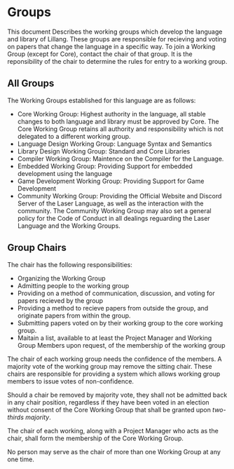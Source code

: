 # Groups

This document Describes the working groups which develop the language and library of Lillang. 
These groups are responsible for recieving and voting on papers that change the language in a specific way. 
To join a Working Group (except for Core), contact the chair of that group. 
It is the reponsibility of the chair to determine the rules for entry to a working group. 

## All Groups

The Working Groups established for this language are as follows:
* Core Working Group: Highest authority in the language, all stable changes to both language and library must be approved by Core. The Core Working Group retains all authority and responsibility which is not delegated to a different working group.
* Language Design Working Group: Language Syntax and Semantics
* Library Design Working Group: Standard and Core Libraries
* Compiler Working Group: Maintence on the Compiler for the Language.
* Embedded Working Group: Providing Support for embedded development using the language
* Game Development Working Group: Providing Support for Game Development
* Community Working Group: Providing the Official Website and Discord Server of the Laser Language, as well as the interaction with the community. The Community Working Group may also set a general policy for the Code of Conduct in all dealings reguarding the Laser Language and the Working Groups.

## Group Chairs

The chair has the following responsibilities:
* Organizing the Working Group
* Admitting people to the working group
* Providing on a method of communication, discussion, and voting for papers recieved by the group
* Providing a method to recieve papers from outside the group, and originate papers from within the group.
* Submitting papers voted on by their working group to the core working group. 
* Maitain a list, available to at least the Project Manager and Working Group Members upon request, of the membership of the working group

The chair of each working group needs the confidence of the members. A majority vote of the working group may remove the sitting chair. These chairs are responsible for providing a system which allows working group members to issue votes of non-confidence. 

Should a chair be removed by majority vote, they shall not be admitted back in any chair position, regardless if they have been voted in an election without consent of the Core Working Group that shall be granted upon *two-thirds majority*. 

The chair of each working, along with a Project Manager who acts as the chair, shall form the membership of the Core Working Group. 

No person may serve as the chair of more than one Working Group at any one time. 
